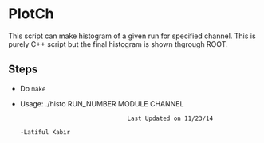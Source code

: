 PlotCh
======
This script can make histogram of a given run for specified channel.
This is purely C++ script but the final histogram is shown thgrough ROOT.

Steps
----
* Do `make`
* Usage: ./histo RUN_NUMBER MODULE CHANNEL

									Last Updated on 11/23/14
                                                                                 -Latiful Kabir
